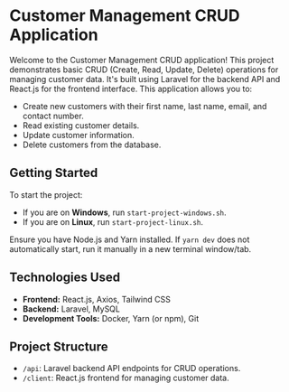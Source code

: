 # Customer Management CRUD Application

Welcome to the Customer Management CRUD application! This project demonstrates basic CRUD (Create, Read, Update, Delete) operations for managing customer data. It's built using Laravel for the backend API and React.js for the frontend interface. This application allows you to:

-   Create new customers with their first name, last name, email, and contact number.
-   Read existing customer details.
-   Update customer information.
-   Delete customers from the database.

## Getting Started

To start the project:

-   If you are on **Windows**, run `start-project-windows.sh`.
-   If you are on **Linux**, run `start-project-linux.sh`.

Ensure you have Node.js and Yarn installed. If `yarn dev` does not automatically start, run it manually in a new terminal window/tab.

## Technologies Used

-   **Frontend:** React.js, Axios, Tailwind CSS
-   **Backend:** Laravel, MySQL
-   **Development Tools:** Docker, Yarn (or npm), Git

## Project Structure

-   `/api`: Laravel backend API endpoints for CRUD operations.
-   `/client`: React.js frontend for managing customer data.
